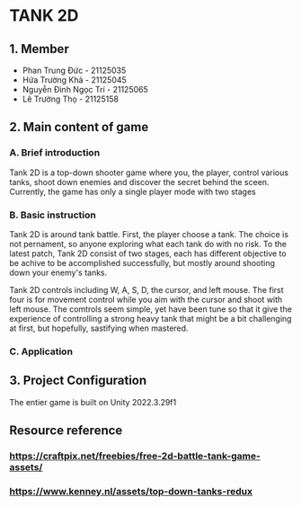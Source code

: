 # TANK 2D
## 1. Member
+ Phan Trung Đức - 21125035
+ Hứa Trường Khả - 21125045
+ Nguyễn Đình Ngọc Trí - 21125065
+ Lê Trường Thọ - 21125158
## 2. Main content of game
### A. Brief introduction
Tank 2D is a top-down shooter game where you, the player, control various tanks, shoot down enemies and discover the secret behind the sceen. Currently, the game has only a single player mode with two stages
### B. Basic instruction
Tank 2D is around tank battle. First, the player choose a tank. The choice is not pernament, so anyone exploring what each tank do with no risk. To the latest patch, Tank 2D consist of two stages, each has different objective to be achive to be accomplished successfully, but mostly around shooting down your enemy's tanks.

Tank 2D controls including W, A, S, D, the cursor, and left mouse. The first four is for movement control while you aim with the cursor and shoot with left mouse. The comtrols seem simple, yet have been tune so that it give the experience of controlling a strong heavy tank that might be a bit challenging at first, but hopefully, sastifying when mastered.
### C. Application

## 3. Project Configuration
The entier game is built on Unity 2022.3.29f1
## Resource reference
### https://craftpix.net/freebies/free-2d-battle-tank-game-assets/
### https://www.kenney.nl/assets/top-down-tanks-redux

